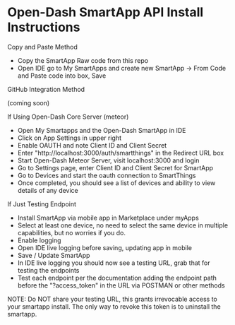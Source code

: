Open-Dash SmartApp API Install Instructions
===================

Copy and Paste Method
* Copy the SmartApp Raw code from this repo
* Open IDE go to My SmartApps and create new SmartApp -> From Code and Paste code into box, Save

GitHub Integration Method

(coming soon)

If Using Open-Dash Core Server (meteor)
* Open My Smartapps and the Open-Dash SmartApp in IDE 
* Click on App Settings in upper right
* Enable OAUTH and note Client ID and Client Secret
* Enter "http://localhost:3000/auth/smartthings" in the Redirect URL box
* Start Open-Dash Meteor Server, visit localhost:3000 and login
* Go to Settings page, enter Client ID and Client Secret for SmartApp
* Go to Devices and start the oauth connection to SmartThings
* Once completed, you should see a list of devices and ability to view details of any device

If Just Testing Endpoint
* Install SmartApp via mobile app in Marketplace under myApps
* Select at least one device, no need to select the same device in multiple capabilities, but no worries if you do.
* Enable logging
* Open IDE live logging before saving, updating app in mobile
* Save / Update SmartApp
* In IDE live logging you should now see a testing URL, grab that for testing the endpoints
* Test each endpoint per the documentation adding the endpoint path before the "?access_token" in the URL via POSTMAN or other methods

NOTE: Do NOT share your testing URL, this grants irrevocable access to your smartapp install.  The only way to revoke this token is to uninstall the smartapp.
